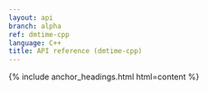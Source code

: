 ```yaml
---
layout: api
branch: alpha
ref: dmtime-cpp
language: C++
title: API reference (dmtime-cpp)
---
```

{% include anchor_headings.html html=content %}